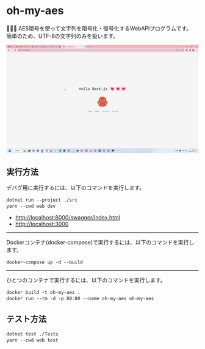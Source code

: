 # oh-my-aes

🌸🌸🌸 AES暗号を使って文字列を暗号化・復号化するWebAPIプログラムです。  
簡単のため、UTF-8の文字列のみを扱います。  

![成果物](./docs/img/fruit.gif)  

## 実行方法

デバグ用に実行するには、以下のコマンドを実行します。  

```shell
dotnet run --project ./src
yarn --cwd web dev
```

* <http://localhost:8000/swagger/index.html>
* <http://localhost:3000>

---

Dockerコンテナ(docker-compose)で実行するには、以下のコマンドを実行します。  

```shell
docker-compose up -d --build
```

---

ひとつのコンテナで実行するには、以下のコマンドを実行します。  

```shell
docker build -t oh-my-aes .
docker run --rm -d -p 80:80 --name oh-my-aes oh-my-aes
```

## テスト方法

```shell
dotnet test ./Tests
yarn --cwd web test
```
